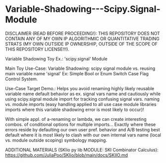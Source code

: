 # Variable-Shadowing---Scipy.Signal-Module

DISCLAIMER (READ BEFORE PROCEEDING!): THIS REPOSITORY DOES NOT CONTAIN ANY OF MY OWN IP ALGORITHMIC OR QUANTITATIVE TRADING STRATS (MY OWN OUTSIDE IP OWNERSHIP, OUTSIDE OF THE SCOPE OF THIS REPOSITORY LICENSE!!!).

Variable Shadowing Toy Ex.: 'scipy.signal' Module

Main Toy Use-Case:
Variable Shadowing: scipy signal module vs. reusing main variable name 'signal' Ex: Simple Bool or Enum Switch Case Flag Control System.

Use-Case Target Demo.: Helps you avoid renaming highly likely reusable variable name default behavior as ex. signal vars name and cautiously while using scipy.signal module import for tracking confusing signal vars. naming vs. module imports (easy handling applied to all use case module libraries imports where this variable shadowing error is most likely to occur)!

With simple appl. of a-renaming or lambda, we can create interesting combos. of conditional options for multiple imports... Exactly where these errors reside  by defaulting our own user pref. behavior and A/B testing best default where it is most likely to clash with our own internal vars name (local vs. module outside scoping) symbology mapping.

ADDITIONAL MATERIALS (SKlio py lib MODULE: SKI Combinator Calculus): https://github.com/JuliaPoo/SKIio/blob/main/docs/SKIIO.md
